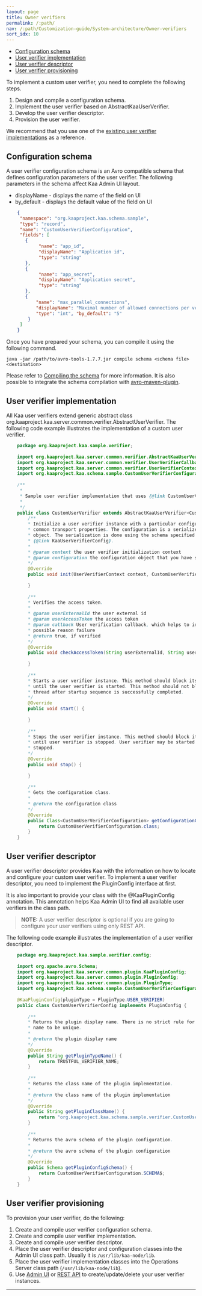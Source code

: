 ```yaml
---
layout: page
title: Owner verifiers
permalink: /:path/
nav: /:path/Customization-guide/System-architecture/Owner-verifiers
sort_idx: 10
---
```


* [Configuration schema](#configuration-schema)
* [User verifier implementation](#user-verifier-implementation)
* [User verifier descriptor](#user-verifier-descriptor)
* [User verifier provisioning](#user-verifier-provisioning)

To implement a custom user verifier, you need to complete the following steps.

1. Design and compile a configuration schema.
2. Implement the user verifier based on AbstractKaaUserVerifier.
3. Develop the user verifier descriptor.
4. Provision the user verifier.

We recommend that you use one of the [existing user verifier ]()[implementations]() as a reference.

## Configuration schema

A user verifier configuration schema is an Avro compatible schema that defines configuration parameters of the user verifier. The following parameters in the schema affect Kaa Admin UI layout.

* displayName - displays the name of the field on UI
* by\_default - displays the default value of the field on UI  
  
```json
    {
     "namespace": "org.kaaproject.kaa.schema.sample",
     "type": "record",
     "name": "CustomUserVerifierConfiguration",
     "fields": [
       {
            "name": "app_id",
            "displayName": "Application id",
            "type": "string"
       },
       {
            "name": "app_secret",
            "displayName": "Application secret",
            "type": "string"
       },
       {
           "name": "max_parallel_connections",
           "displayName": "Maximal number of allowed connections per verifier",
           "type": "int", "by_default": "5"
        }
     ]
    }
```
Once you have prepared your schema, you can compile it using the following command.  

```
java -jar /path/to/avro-tools-1.7.7.jar compile schema <schema file> <destination>
```

Please refer to [Compiling the schema](http://avro.apache.org/docs/current/gettingstartedjava.html#Compiling+the+schema) for more information. It is also possible to integrate the schema compilation with [avro-maven-plugin](http://avro.apache.org/docs/current/gettingstartedjava.html).

## User verifier implementation

All Kaa user verifiers extend generic abstract class org.kaaproject.kaa.server.common.verifier.AbstractUserVerifier<T>. The following code example illustrates the implementation of a custom user verifier.

```java
    package org.kaaproject.kaa.sample.verifier;
    
    import org.kaaproject.kaa.server.common.verifier.AbstractKaaUserVerifier;
    import org.kaaproject.kaa.server.common.verifier.UserVerifierCallback;
    import org.kaaproject.kaa.server.common.verifier.UserVerifierContext;
    import org.kaaproject.kaa.schema.sample.CustomUserVerifierConfiguration;
    
    /**
     * 
     * Sample user verifier implementation that uses {@link CustomUserVerifierConfiguration} as configuration.
     *
     */
    public class CustomUserVerifier extends AbstractKaaUserVerifier<CustomUserVerifierConfiguration> {
        /**
        * Initialize a user verifier instance with a particular configuration and
        * common transport properties. The configuration is a serialized Avro
        * object. The serialization is done using the schema specified in
        * {@link KaaUserVerifierConfig}.
        *
        * @param context the user verifier initialization context
        * @param configuration the configuration object that you have specified during verifier provisioning.
        */
        @Override
        public void init(UserVerifierContext context, CustomUserVerifierConfiguration configuration) {
    
        }
        
        /**
        * Verifies the access token.
        *
        * @param userExternalId the user external id
        * @param userAccessToken the access token
        * @param callback User verification callback, which helps to identify verification status and
        * possible reason failure
        * @return true, if verified
        */
        @Override
        public void checkAccessToken(String userExternalId, String userAccessToken, UserVerifierCallback callback) {
    
        }
        
        /**
        * Starts a user verifier instance. This method should block its caller thread
        * until the user verifier is started. This method should not block its caller
        * thread after startup sequence is successfully completed.
        */
        @Override
        public void start() {
    
        }
        
        /**
        * Stops the user verifier instance. This method should block its current thread
        * until user verifier is stopped. User verifier may be started again after it is
        * stopped.
        */
        @Override
        public void stop() {
    
        }
        
        /**
        * Gets the configuration class.
        *
        * @return the configuration class
        */
        @Override
        public Class<CustomUserVerifierConfiguration> getConfigurationClass() {
            return CustomUserVerifierConfiguration.class;
        }
    }
```

## User verifier descriptor

A user verifier descriptor provides Kaa with the information on how to locate and configure your custom user verifier. To implement a user verifier descriptor, you need to implement the PluginConfig interface at first.

It is also important to provide your class with the @KaaPluginConfig annotation. This annotation helps Kaa Admin UI to find all available user verifiers in the class path.

>**NOTE:** A user verifier descriptor is optional if you are going to configure your user verifiers using only REST API.

The following code example illustrates the implementation of a user verifier descriptor. 

```java
    package org.kaaproject.kaa.sample.verifier.config;
    
    import org.apache.avro.Schema;
    import org.kaaproject.kaa.server.common.plugin.KaaPluginConfig;
    import org.kaaproject.kaa.server.common.plugin.PluginConfig;
    import org.kaaproject.kaa.server.common.plugin.PluginType;
    import org.kaaproject.kaa.schema.sample.CustomUserVerifierConfiguration;
    
    @KaaPluginConfig(pluginType = PluginType.USER_VERIFIER)
    public class CustomUserVerifierConfig implements PluginConfig {
        
        /**
        * Returns the plugin display name. There is no strict rule for this
        * name to be unique.
        * 
        * @return the plugin display name
        */
        @Override
        public String getPluginTypeName() {
            return TRUSTFUL_VERIFIER_NAME;
        }
        
        /**
        * Returns the class name of the plugin implementation.
        *
        * @return the class name of the plugin implementation
        */
        @Override
        public String getPluginClassName() {
            return "org.kaaproject.kaa.schema.sample.verifier.CustomUserVerifier";
        }
        
        /**
        * Returns the avro schema of the plugin configuration.
        *
        * @return the avro schema of the plugin configuration
        */
        @Override
        public Schema getPluginConfigSchema() {
            return CustomUserVerifierConfiguration.SCHEMA$;
        }
    }
```

## User verifier provisioning

To provision your user verifier, do the following:

1. Create and compile user verifier configuration schema.
2. Create and compile user verifier implementation.
3. Create and compile user verifier descriptor.
4. Place the user verifier descriptor and configuration classes into the Admin UI class path. Usually it is ```/usr/lib/kaa-node/lib```.
5. Place the user verifier implementation classes into the Operations Server class path (```/usr/lib/kaa-node/lib```).
6. Use [Admin UI]() or [REST API]() to create/update/delete your user verifier instances.

---
